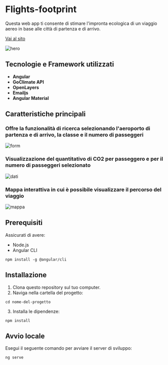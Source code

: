 # Flights-footprint
Questa web app ti consente di stimare l'impronta ecologica di un viaggio aereo in base alle città di partenza e di arrivo. 

[Vai al sito](https://flight-footprint.web.app/)

![hero](https://i.imgur.com/qduzvA9.png)

## Tecnologie e Framework utilizzati

- **Angular**
- **GoClimate API**
- **OpenLayers**
- **Emailjs**
- **Angular Material**


## Caratteristiche principali

### Offre la funzionalità di ricerca selezionando l'aeroporto di partenza e di arrivo, la classe e il numero di passeggeri
![form](https://i.imgur.com/EiYUxrs.png)

### Visualizzazione del quantitativo di CO2 per passeggero e per il numero di passeggeri selezionato
![dati](https://i.imgur.com/IvWnrJ6.png)

### Mappa interattiva in cui è possibile visualizzare il percorso del viaggio
![mappa](https://i.imgur.com/Ye8Rtds.png)


## Prerequisiti

Assicurati di avere:

- Node.js
- Angular CLI
  
```
npm install -g @angular/cli
```

## Installazione
1. Clona questo repository sul tuo computer.
2. Naviga nella cartella del progetto:
```
cd nome-del-progetto
```
3. Installa le dipendenze:
```
npm install
```
## Avvio locale
Esegui il seguente comando per avviare il server di sviluppo:
```
ng serve
```



